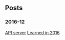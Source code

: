 ## Posts

### 2016-12
[API server](https://realwol.github.io/2016_12/api_server.html)
[Learned in 2016](https://realwol.github.io/2016_12/learned_in_2016)

